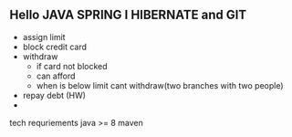 Hello JAVA SPRING I HIBERNATE and GIT
------------------

- assign limit
- block credit card
- withdraw
  - if card not blocked
  - can afford
  - when is below limit cant withdraw(two branches with two people)
- repay debt (HW)
- 
tech requriements
java >= 8
maven